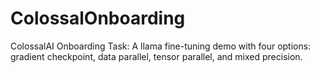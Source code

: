 # ColossalOnboarding

ColossalAI Onboarding Task: A llama fine-tuning demo with four options: gradient checkpoint, data parallel, tensor parallel, and mixed precision.
